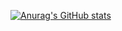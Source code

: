 [![Anurag's GitHub stats](https://github-readme-stats.vercel.app/api?username=zxf4399&count_private=true)](https://github.com/anuraghazra/github-readme-stats)
